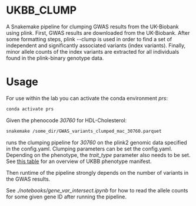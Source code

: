 # UKBB_CLUMP
A Snakemake pipeline for clumping GWAS results from the UK-Biobank using plink.
First, GWAS results are downloaded from the UK-Biobank. After some formatting steps, plink --clump is used in order to find a set of independent and significantly associated variants (index variants). Finally, minor allele counts of the index variants are extracted for all individuals found in the plink-binary genotype data.
# Usage
For use within the lab you can activate the conda environment *prs*:
```bash
conda activate prs
```
Given the phenocode *30760* for HDL-Cholesterol:
```bash
snakemake /some_dir/GWAS_variants_clumped_mac_30760.parquet
```
runs the clumping pipeline for *30760* on the plink2 genomic data specified in the config.yaml.
Clumping parameters can be set the config.yaml. Depending on the phenotype, the *trait_type* parameter also needs to be set. See [this table](https://docs.google.com/spreadsheets/d/1AeeADtT0U1AukliiNyiVzVRdLYPkTbruQSk38DeutU8/edit#gid=903887429) for an overview of UKBB phenotype manifest.

Then runtime of the pipeline strongly depends on the number of variants in the GWAS results.

See *./notebooks/gene_var_intersect.ipynb* for how to read the allele counts for some given gene ID after running the pipeline.